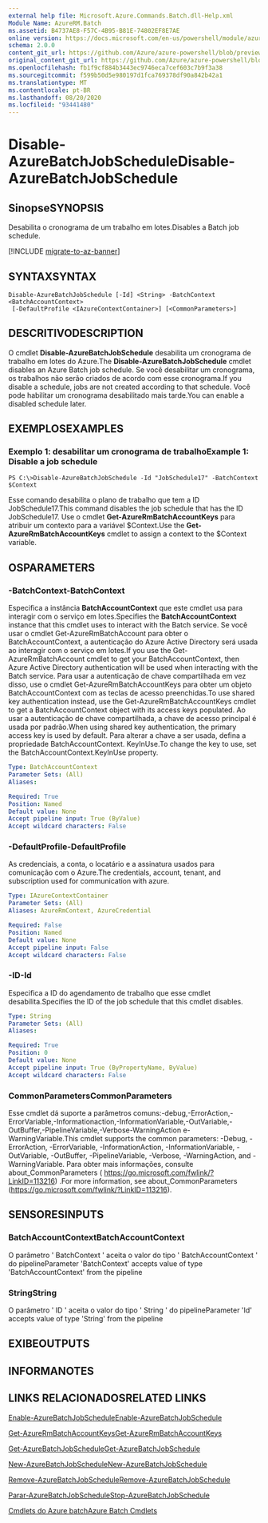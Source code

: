 ```yaml
---
external help file: Microsoft.Azure.Commands.Batch.dll-Help.xml
Module Name: AzureRM.Batch
ms.assetid: B4737AE8-F57C-4B95-B81E-74802EF8E7AE
online version: https://docs.microsoft.com/en-us/powershell/module/azurerm.batch/disable-azurebatchjobschedule
schema: 2.0.0
content_git_url: https://github.com/Azure/azure-powershell/blob/preview/src/ResourceManager/AzureBatch/Commands.Batch/help/Disable-AzureBatchJobSchedule.md
original_content_git_url: https://github.com/Azure/azure-powershell/blob/preview/src/ResourceManager/AzureBatch/Commands.Batch/help/Disable-AzureBatchJobSchedule.md
ms.openlocfilehash: fb1f9cf884b3443ec9746eca7cef603c7b9f3a38
ms.sourcegitcommit: f599b50d5e980197d1fca769378df90a842b42a1
ms.translationtype: MT
ms.contentlocale: pt-BR
ms.lasthandoff: 08/20/2020
ms.locfileid: "93441480"
---
```

# <span data-ttu-id="fc1b7-101">Disable-AzureBatchJobSchedule</span><span class="sxs-lookup"><span data-stu-id="fc1b7-101">Disable-AzureBatchJobSchedule</span></span>

## <span data-ttu-id="fc1b7-102">Sinopse</span><span class="sxs-lookup"><span data-stu-id="fc1b7-102">SYNOPSIS</span></span>
<span data-ttu-id="fc1b7-103">Desabilita o cronograma de um trabalho em lotes.</span><span class="sxs-lookup"><span data-stu-id="fc1b7-103">Disables a Batch job schedule.</span></span>

[!INCLUDE [migrate-to-az-banner](../../includes/migrate-to-az-banner.md)]

## <span data-ttu-id="fc1b7-104">SYNTAX</span><span class="sxs-lookup"><span data-stu-id="fc1b7-104">SYNTAX</span></span>

```
Disable-AzureBatchJobSchedule [-Id] <String> -BatchContext <BatchAccountContext>
 [-DefaultProfile <IAzureContextContainer>] [<CommonParameters>]
```

## <span data-ttu-id="fc1b7-105">DESCRITIVO</span><span class="sxs-lookup"><span data-stu-id="fc1b7-105">DESCRIPTION</span></span>
<span data-ttu-id="fc1b7-106">O cmdlet **Disable-AzureBatchJobSchedule** desabilita um cronograma de trabalho em lotes do Azure.</span><span class="sxs-lookup"><span data-stu-id="fc1b7-106">The **Disable-AzureBatchJobSchedule** cmdlet disables an Azure Batch job schedule.</span></span>
<span data-ttu-id="fc1b7-107">Se você desabilitar um cronograma, os trabalhos não serão criados de acordo com esse cronograma.</span><span class="sxs-lookup"><span data-stu-id="fc1b7-107">If you disable a schedule, jobs are not created according to that schedule.</span></span>
<span data-ttu-id="fc1b7-108">Você pode habilitar um cronograma desabilitado mais tarde.</span><span class="sxs-lookup"><span data-stu-id="fc1b7-108">You can enable a disabled schedule later.</span></span>

## <span data-ttu-id="fc1b7-109">EXEMPLOS</span><span class="sxs-lookup"><span data-stu-id="fc1b7-109">EXAMPLES</span></span>

### <span data-ttu-id="fc1b7-110">Exemplo 1: desabilitar um cronograma de trabalho</span><span class="sxs-lookup"><span data-stu-id="fc1b7-110">Example 1: Disable a job schedule</span></span>
```
PS C:\>Disable-AzureBatchJobSchedule -Id "JobSchedule17" -BatchContext $Context
```

<span data-ttu-id="fc1b7-111">Esse comando desabilita o plano de trabalho que tem a ID JobSchedule17.</span><span class="sxs-lookup"><span data-stu-id="fc1b7-111">This command disables the job schedule that has the ID JobSchedule17.</span></span>
<span data-ttu-id="fc1b7-112">Use o cmdlet **Get-AzureRmBatchAccountKeys** para atribuir um contexto para a variável $Context.</span><span class="sxs-lookup"><span data-stu-id="fc1b7-112">Use the **Get-AzureRmBatchAccountKeys** cmdlet to assign a context to the $Context variable.</span></span>

## <span data-ttu-id="fc1b7-113">OS</span><span class="sxs-lookup"><span data-stu-id="fc1b7-113">PARAMETERS</span></span>

### <span data-ttu-id="fc1b7-114">-BatchContext</span><span class="sxs-lookup"><span data-stu-id="fc1b7-114">-BatchContext</span></span>
<span data-ttu-id="fc1b7-115">Especifica a instância **BatchAccountContext** que este cmdlet usa para interagir com o serviço em lotes.</span><span class="sxs-lookup"><span data-stu-id="fc1b7-115">Specifies the **BatchAccountContext** instance that this cmdlet uses to interact with the Batch service.</span></span>
<span data-ttu-id="fc1b7-116">Se você usar o cmdlet Get-AzureRmBatchAccount para obter o BatchAccountContext, a autenticação do Azure Active Directory será usada ao interagir com o serviço em lotes.</span><span class="sxs-lookup"><span data-stu-id="fc1b7-116">If you use the Get-AzureRmBatchAccount cmdlet to get your BatchAccountContext, then Azure Active Directory authentication will be used when interacting with the Batch service.</span></span> <span data-ttu-id="fc1b7-117">Para usar a autenticação de chave compartilhada em vez disso, use o cmdlet Get-AzureRmBatchAccountKeys para obter um objeto BatchAccountContext com as teclas de acesso preenchidas.</span><span class="sxs-lookup"><span data-stu-id="fc1b7-117">To use shared key authentication instead, use the Get-AzureRmBatchAccountKeys cmdlet to get a BatchAccountContext object with its access keys populated.</span></span> <span data-ttu-id="fc1b7-118">Ao usar a autenticação de chave compartilhada, a chave de acesso principal é usada por padrão.</span><span class="sxs-lookup"><span data-stu-id="fc1b7-118">When using shared key authentication, the primary access key is used by default.</span></span> <span data-ttu-id="fc1b7-119">Para alterar a chave a ser usada, defina a propriedade BatchAccountContext. KeyInUse.</span><span class="sxs-lookup"><span data-stu-id="fc1b7-119">To change the key to use, set the BatchAccountContext.KeyInUse property.</span></span>

```yaml
Type: BatchAccountContext
Parameter Sets: (All)
Aliases: 

Required: True
Position: Named
Default value: None
Accept pipeline input: True (ByValue)
Accept wildcard characters: False
```

### <span data-ttu-id="fc1b7-120">-DefaultProfile</span><span class="sxs-lookup"><span data-stu-id="fc1b7-120">-DefaultProfile</span></span>
<span data-ttu-id="fc1b7-121">As credenciais, a conta, o locatário e a assinatura usados para comunicação com o Azure.</span><span class="sxs-lookup"><span data-stu-id="fc1b7-121">The credentials, account, tenant, and subscription used for communication with azure.</span></span>

```yaml
Type: IAzureContextContainer
Parameter Sets: (All)
Aliases: AzureRmContext, AzureCredential

Required: False
Position: Named
Default value: None
Accept pipeline input: False
Accept wildcard characters: False
```

### <span data-ttu-id="fc1b7-122">-ID</span><span class="sxs-lookup"><span data-stu-id="fc1b7-122">-Id</span></span>
<span data-ttu-id="fc1b7-123">Especifica a ID do agendamento de trabalho que esse cmdlet desabilita.</span><span class="sxs-lookup"><span data-stu-id="fc1b7-123">Specifies the ID of the job schedule that this cmdlet disables.</span></span>

```yaml
Type: String
Parameter Sets: (All)
Aliases: 

Required: True
Position: 0
Default value: None
Accept pipeline input: True (ByPropertyName, ByValue)
Accept wildcard characters: False
```

### <span data-ttu-id="fc1b7-124">CommonParameters</span><span class="sxs-lookup"><span data-stu-id="fc1b7-124">CommonParameters</span></span>
<span data-ttu-id="fc1b7-125">Esse cmdlet dá suporte a parâmetros comuns:-debug,-ErrorAction,-ErrorVariable,-Informationaction,-InformationVariable,-OutVariable,-OutBuffer,-PipelineVariable,-Verbose-WarningAction e-WarningVariable.</span><span class="sxs-lookup"><span data-stu-id="fc1b7-125">This cmdlet supports the common parameters: -Debug, -ErrorAction, -ErrorVariable, -InformationAction, -InformationVariable, -OutVariable, -OutBuffer, -PipelineVariable, -Verbose, -WarningAction, and -WarningVariable.</span></span> <span data-ttu-id="fc1b7-126">Para obter mais informações, consulte about_CommonParameters ( https://go.microsoft.com/fwlink/?LinkID=113216) .</span><span class="sxs-lookup"><span data-stu-id="fc1b7-126">For more information, see about_CommonParameters (https://go.microsoft.com/fwlink/?LinkID=113216).</span></span>

## <span data-ttu-id="fc1b7-127">SENSORES</span><span class="sxs-lookup"><span data-stu-id="fc1b7-127">INPUTS</span></span>

### <span data-ttu-id="fc1b7-128">BatchAccountContext</span><span class="sxs-lookup"><span data-stu-id="fc1b7-128">BatchAccountContext</span></span>
<span data-ttu-id="fc1b7-129">O parâmetro ' BatchContext ' aceita o valor do tipo ' BatchAccountContext ' do pipeline</span><span class="sxs-lookup"><span data-stu-id="fc1b7-129">Parameter 'BatchContext' accepts value of type 'BatchAccountContext' from the pipeline</span></span>

### <span data-ttu-id="fc1b7-130">String</span><span class="sxs-lookup"><span data-stu-id="fc1b7-130">String</span></span>
<span data-ttu-id="fc1b7-131">O parâmetro ' ID ' aceita o valor do tipo ' String ' do pipeline</span><span class="sxs-lookup"><span data-stu-id="fc1b7-131">Parameter 'Id' accepts value of type 'String' from the pipeline</span></span>

## <span data-ttu-id="fc1b7-132">EXIBE</span><span class="sxs-lookup"><span data-stu-id="fc1b7-132">OUTPUTS</span></span>

## <span data-ttu-id="fc1b7-133">INFORMA</span><span class="sxs-lookup"><span data-stu-id="fc1b7-133">NOTES</span></span>

## <span data-ttu-id="fc1b7-134">LINKS RELACIONADOS</span><span class="sxs-lookup"><span data-stu-id="fc1b7-134">RELATED LINKS</span></span>

[<span data-ttu-id="fc1b7-135">Enable-AzureBatchJobSchedule</span><span class="sxs-lookup"><span data-stu-id="fc1b7-135">Enable-AzureBatchJobSchedule</span></span>](./Enable-AzureBatchJobSchedule.md)

[<span data-ttu-id="fc1b7-136">Get-AzureRmBatchAccountKeys</span><span class="sxs-lookup"><span data-stu-id="fc1b7-136">Get-AzureRmBatchAccountKeys</span></span>](./Get-AzureRmBatchAccountKeys.md)

[<span data-ttu-id="fc1b7-137">Get-AzureBatchJobSchedule</span><span class="sxs-lookup"><span data-stu-id="fc1b7-137">Get-AzureBatchJobSchedule</span></span>](./Get-AzureBatchJobSchedule.md)

[<span data-ttu-id="fc1b7-138">New-AzureBatchJobSchedule</span><span class="sxs-lookup"><span data-stu-id="fc1b7-138">New-AzureBatchJobSchedule</span></span>](./New-AzureBatchJobSchedule.md)

[<span data-ttu-id="fc1b7-139">Remove-AzureBatchJobSchedule</span><span class="sxs-lookup"><span data-stu-id="fc1b7-139">Remove-AzureBatchJobSchedule</span></span>](./Remove-AzureBatchJobSchedule.md)

[<span data-ttu-id="fc1b7-140">Parar-AzureBatchJobSchedule</span><span class="sxs-lookup"><span data-stu-id="fc1b7-140">Stop-AzureBatchJobSchedule</span></span>](./Stop-AzureBatchJobSchedule.md)

[<span data-ttu-id="fc1b7-141">Cmdlets do Azure batch</span><span class="sxs-lookup"><span data-stu-id="fc1b7-141">Azure Batch Cmdlets</span></span>](./AzureRM.Batch.md)



